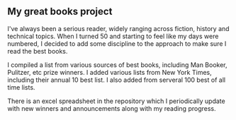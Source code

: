 ## My great books project

I've always been a serious reader, widely ranging across fiction, history and technical topics.  When I turned 50 and starting to feel like my days were numbered, I decided to add some discipline to the approach to make sure I read the best books.  

I compiled a list from various sources of best books, including Man Booker, Pulitzer, etc prize winners.  I added various lists from New York Times, including their annual 10 best list.  I also added from serveral 100 best of all time lists.  

There is an excel spreadsheet in the repository which I periodically update with new winners and announcements along with my reading progress.  